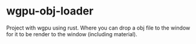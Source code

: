 # wgpu-obj-loader
Project with wgpu using rust. Where you can drop a obj file to the window for it to be render to the window (including material).
